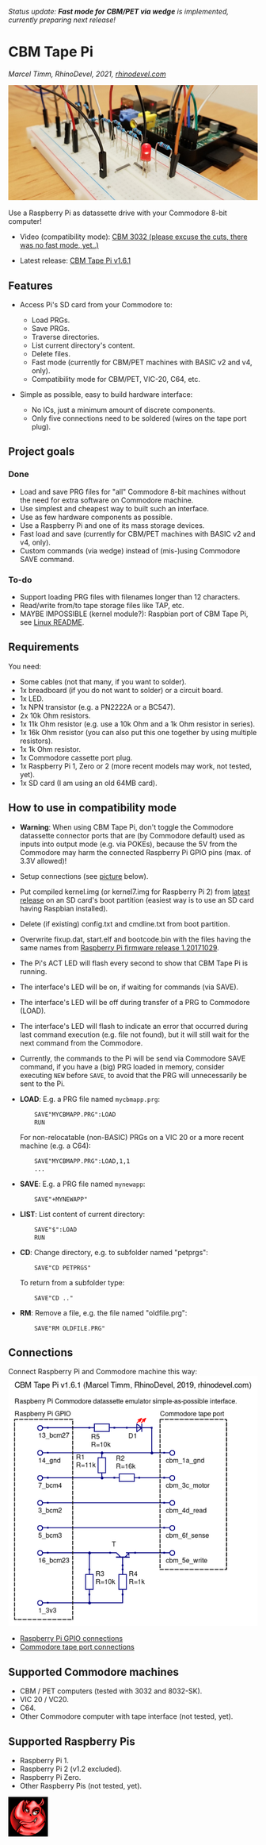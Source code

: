*Status update: **Fast mode for CBM/PET via wedge** is implemented, currently preparing next release!*

# CBM Tape Pi
*Marcel Timm, RhinoDevel, 2021, [rhinodevel.com](http://rhinodevel.com/)*

![CBM Tape Pi hardware](./docs/title.jpg)

Use a Raspberry Pi as datassette drive with your Commodore 8-bit computer!

- Video (compatibility mode): [CBM 3032 (please excuse the cuts, there was no fast mode, yet..)](https://youtu.be/CkLR3lkHjh4)

- Latest release: [CBM Tape Pi v1.6.1](https://github.com/RhinoDevel/cbmtapepi/releases/tag/v1.6.1)

## Features

- Access Pi's SD card from your Commodore to:
  - Load PRGs.
  - Save PRGs.
  - Traverse directories.
  - List current directory's content.
  - Delete files.
  - Fast mode (currently for CBM/PET machines with BASIC v2 and v4, only).
  - Compatibility mode for CBM/PET, VIC-20, C64, etc.

- Simple as possible, easy to build hardware interface:
  - No ICs, just a minimum amount of discrete components.
  - Only five connections need to be soldered (wires on the tape port plug).

## Project goals

### Done

- Load and save PRG files for "all" Commodore 8-bit machines without the need for extra software on Commodore machine.
- Use simplest and cheapest way to built such an interface.
- Use as few hardware components as possible.
- Use a Raspberry Pi and one of its mass storage devices.
- Fast load and save (currently for CBM/PET machines with BASIC v2 and v4, only).
- Custom commands (via wedge) instead of (mis-)using Commodore SAVE command.

### To-do

- Support loading PRG files with filenames longer than 12 characters.
- Read/write from/to tape storage files like TAP, etc.
- MAYBE IMPOSSIBLE (kernel module?): Raspbian port of CBM Tape Pi, see [Linux README](./linux/README.md).

## Requirements

You need:

- Some cables (not that many, if you want to solder).
- 1x breadboard (if you do not want to solder) or a circuit board.
- 1x LED.
- 1x NPN transistor (e.g. a PN2222A or a BC547).
- 2x 10k Ohm resistors.
- 1x 11k Ohm resistor (e.g. use a 10k Ohm and a 1k Ohm resistor in series).
- 1x 16k Ohm resistor (you can also put this one together by using multiple resistors).
- 1x 1k Ohm resistor.
- 1x Commodore cassette port plug.
- 1x Raspberry Pi 1, Zero or 2 (more recent models may work, not tested, yet).
- 1x SD card (I am using an old 64MB card).

## How to use in compatibility mode

- **Warning**: When using CBM Tape Pi, don't toggle the Commodore datassette connector ports that are (by Commodore default) used as inputs into output mode (e.g. via POKEs), because the 5V from the Commodore may harm the connected Raspberry Pi GPIO pins (max. of 3.3V allowed)!
- Setup connections (see [picture](./docs/CBM%20tape%20to%20Raspberry%20Pi%20(Marcel%20Timm%2C%20RhinoDevel).png) below).
- Put compiled kernel.img (or kernel7.img for Raspberry Pi 2) from [latest release](https://github.com/RhinoDevel/cbmtapepi/releases/tag/v1.6.1) on an SD card's boot partition (easiest way is to use an SD card having Raspbian installed).
- Delete (if existing) config.txt and cmdline.txt from boot partition.
- Overwrite fixup.dat, start.elf and bootcode.bin with the files having the same names from [Raspberry Pi firmware release 1.20171029](https://github.com/raspberrypi/firmware/tree/1.20171029/boot).
- The Pi's ACT LED will flash every second to show that CBM Tape Pi is running.
- The interface's LED will be on, if waiting for commands (via SAVE).
- The interface's LED will be off during transfer of a PRG to Commodore (LOAD).
- The interface's LED will flash to indicate an error that occurred during last command execution (e.g. file not found), but it will still wait for the next command from the Commodore.
- Currently, the commands to the Pi will be send via Commodore SAVE command, if you have a (big) PRG loaded in memory, consider executing ```NEW``` before ```SAVE```, to avoid that the PRG will unnecessarily be sent to the Pi.
- **LOAD**: E.g. a PRG file named ```mycbmapp.prg```:

  ```
      SAVE"MYCBMAPP.PRG":LOAD
      RUN
  ```
  For non-relocatable (non-BASIC) PRGs on a VIC 20 or a more recent machine (e.g. a C64):

  ```
      SAVE"MYCBMAPP.PRG":LOAD,1,1
      ...
  ```
- **SAVE**: E.g. a PRG file named ```mynewapp```:

  ```
      SAVE"+MYNEWAPP"
  ```
- **LIST**: List content of current directory:

  ```
      SAVE"$":LOAD
      RUN
  ```
- **CD**: Change directory, e.g. to subfolder named "petprgs":

  ```
      SAVE"CD PETPRGS"
  ```
  To return from a subfolder type:

  ```
      SAVE"CD .."
  ```
- **RM**: Remove a file, e.g. the file named "oldfile.prg":

  ```
      SAVE"RM OLDFILE.PRG"
  ```

## Connections
Connect Raspberry Pi and Commodore machine this way:
![Wiring](./docs/CBM%20tape%20to%20Raspberry%20Pi%20(Marcel%20Timm%2C%20RhinoDevel).png)

- [Raspberry Pi GPIO connections](./docs/CBM%20Tape%20Pi%20-%20Raspberry%20Pi%20GPIO%20connections.png)
- [Commodore tape port connections](./docs/CBM%20Tape%20Pi%20-%20Commodore%20machine%20cassette%20port%20connections.png)

## Supported Commodore machines

- CBM / PET computers (tested with 3032 and 8032-SK).
- VIC 20 / VC20.
- C64.
- Other Commodore computer with tape interface (not tested, yet).

## Supported Raspberry Pis

- Raspberry Pi 1.
- Raspberry Pi 2 (v1.2 excluded).
- Raspberry Pi Zero.
- Other Raspberry Pis (not tested, yet).

![RhinoDevel](./data/rhino.bmp)
